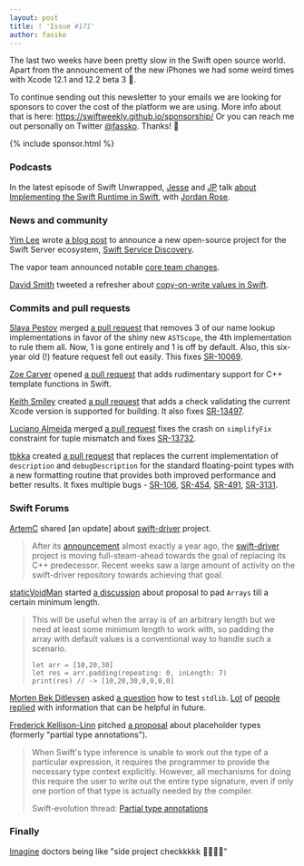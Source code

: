 ```yaml
---
layout: post
title: ! 'Issue #171'
author: fassko
---
```


The last two weeks have been pretty slow in the Swift open source world. Apart from the announcement of the new iPhones we had some weird times with Xcode 12.1 and 12.2 beta 3 🤔.

To continue sending out this newsletter to your emails we are looking for sponsors to cover the cost of the platform we are using. More info about that is here: https://swiftweekly.github.io/sponsorship/ Or you can reach me out personally on Twitter [@fassko](https://twitter.com/fassko). Thanks! 🙏

<!--excerpt-->

{% include sponsor.html %}

### Podcasts

In the latest episode of Swift Unwrapped, [Jesse](https://twitter.com/jesse_squires)
and [JP](https://twitter.com/simjp) talk [about
Implementing the Swift Runtime in Swift](https://spec.fm/podcasts/swift-unwrapped/1DMLbJg5), with [Jordan Rose](https://twitter.com/UINT_MIN).

### News and community

[Yim Lee](https://github.com/yim-lee/) wrote [a blog post](https://swift.org/blog/swift-service-discovery/) to announce a new open-source project for the Swift Server ecosystem, [Swift Service Discovery](https://github.com/apple/swift-service-discovery).

The vapor team announced notable [core team changes](https://github.com/vapor/vapor/issues/2507).

[David Smith](https://twitter.com/Catfish_Man) tweeted a refresher about [copy-on-write values in Swift](https://twitter.com/Catfish_Man/status/1318448928048623616).

### Commits and pull requests

[Slava Pestov](https://github.com/slavapestov) merged [a pull request](https://github.com/apple/swift/pull/34246) that removes 3 of our name lookup implementations in favor of the shiny new `ASTScope`, the 4th implementation to rule them all. Now, 1 is gone entirely and 1 is off by default. Also, this six-year old (!) feature request fell out easily. This fixes [SR-10069](https://bugs.swift.org/browse/SR-10069).

[Zoe Carver](https://github.com/zoecarver) opened [a pull request](https://github.com/apple/swift/pull/33053) that adds rudimentary support for C++ template functions in Swift.

[Keith Smiley](https://github.com/keith) created [a pull request](https://github.com/apple/swift/pull/34227) that adds a check validating the current Xcode version is supported for building. It also fixes [SR-13497](https://bugs.swift.org/browse/SR-13497).

[Luciano Almeida](https://github.com/LucianoPAlmeida) merged [a pull request](https://github.com/apple/swift/pull/34330) fixes the crash on `simplifyFix` constraint for tuple mismatch and fixes [SR-13732](https://bugs.swift.org/browse/SR-13732).

[tbkka](https://github.com/tbkka) created [a pull request](https://github.com/apple/swift/pull/15474) that replaces the current implementation of `description` and
`debugDescription` for the standard floating-point types with a new
formatting routine that provides both improved performance and
better results. It fixes multiple bugs - [SR-106](https://bugs.swift.org/browse/SR-106), [SR-454](https://bugs.swift.org/browse/SR-454), [SR-491](https://bugs.swift.org/browse/SR-491), [SR-3131](https://bugs.swift.org/browse/SR-3131).

### Swift Forums

[ArtemC](https://forums.swift.org/u/artemc) shared [an update] about [swift-driver](https://github.com/apple/swift-driver) project.

> After its [announcement](https://forums.swift.org/t/new-project-announcement-swift-compiler-driver-reimplementation-in-swift/29696) almost exactly a year ago, the [swift-driver](https://github.com/apple/swift-driver) project is moving full-steam-ahead towards the goal of replacing its C++ predecessor. Recent weeks saw a large amount of activity on the swift-driver repository towards achieving that goal.

[staticVoidMan](https://forums.swift.org/u/staticvoidman) started [a discussion](https://forums.swift.org/t/padding-arrays/41041) about proposal to pad `Arrays` till a certain minimum length.

> This will be useful when the array is of an arbitrary length but we need at least some minimum length to work with, so padding the array with default values is a conventional way to handle such a scenario.
>
> ```
> let arr = [10,20,30]
> let res = arr.padding(repeating: 0, inLength: 7)
> print(res) // -> [10,20,30,0,0,0,0]
> ```

[Morten Bek Ditlevsen](https://forums.swift.org/u/morten_bek_ditlevsen) asked [a question](https://forums.swift.org/t/requesting-help-with-stdlib-testing/41198) how to test `stdlib`. [Lot](https://forums.swift.org/t/requesting-help-with-stdlib-testing/41198/2) of [people](https://forums.swift.org/t/requesting-help-with-stdlib-testing/41198/3) [replied](https://forums.swift.org/t/requesting-help-with-stdlib-testing/41198/6) with information that can be helpful in future.

[Frederick Kellison-Linn](https://forums.swift.org/u/jumhyn) pitched [a proposal](https://forums.swift.org/t/placeholder-types/41329) about placeholder types (formerly "partial type annotations").

> When Swift's type inference is unable to work out the type of a particular expression, it requires the programmer to provide the necessary type context explicitly. However, all mechanisms for doing this require the user to write out the entire type signature, even if only one portion of that type is actually needed by the compiler.
>
> Swift-evolution thread: [Partial type annotations](https://forums.swift.org/t/partial-type-annotations/41239)

### Finally

[Imagine](https://twitter.com/EmilyKager/status/1313303791186268160) doctors being like "side project checkkkkk 🥼😷👩‍⚕️"
